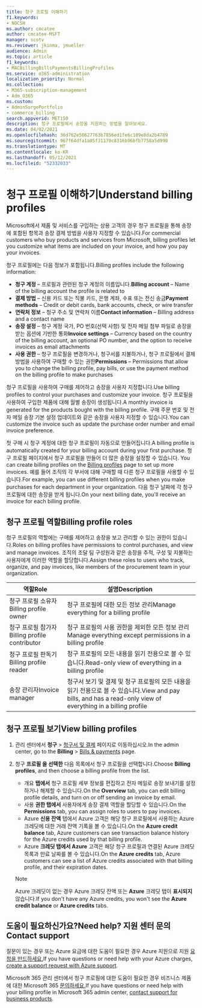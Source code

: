 ```yaml
---
title: 청구 프로필 이해하기
f1.keywords:
- NOCSH
ms.author: cmcatee
author: cmcatee-MSFT
manager: scotv
ms.reviewer: jkinma, jmueller
audience: Admin
ms.topic: article
f1_keywords:
- MACBillingBillsPaymentsBillingProfiles
ms.service: o365-administration
localization_priority: Normal
ms.collection:
- M365-subscription-management
- Adm_O365
ms.custom:
- AdminSurgePortfolio
- commerce_billing
search.appverid: MET150
description: 청구 프로필에서 송장을 지원하는 방법을 알아보세요.
ms.date: 04/02/2021
ms.openlocfilehash: 36d762e50627763b7856ed1fe6c109e8da2b4789
ms.sourcegitcommit: 967f64dfa1a05f31179c8316b96bfb7758a5d990
ms.translationtype: MT
ms.contentlocale: ko-KR
ms.lasthandoff: 05/12/2021
ms.locfileid: "52332033"
---
```

# <a name="understand-billing-profiles"></a><span data-ttu-id="9b938-103">청구 프로필 이해하기</span><span class="sxs-lookup"><span data-stu-id="9b938-103">Understand billing profiles</span></span>

<span data-ttu-id="9b938-104">Microsoft에서 제품 및 서비스를 구입하는 상용 고객의 경우 청구 프로필을 통해 송장에 포함된 항목과 송장 결제 방법을 사용자 지정할 수 있습니다.</span><span class="sxs-lookup"><span data-stu-id="9b938-104">For commercial customers who buy products and services from Microsoft, billing profiles let you customize what items are included on your invoice, and how you pay your invoices.</span></span>

<span data-ttu-id="9b938-105">청구 프로필에는 다음 정보가 포함됩니다.</span><span class="sxs-lookup"><span data-stu-id="9b938-105">Billing profiles include the following information:</span></span>

- <span data-ttu-id="9b938-106">**청구 계정** &ndash; 프로필과 관련된 청구 계정의 이름입니다.</span><span class="sxs-lookup"><span data-stu-id="9b938-106">**Billing account** &ndash; Name of the billing account the profile is related to</span></span>
- <span data-ttu-id="9b938-107">**결제 방법** &ndash; 신용 카드 또는 직불 카드, 은행 계좌, 수표 또는 전신 송금</span><span class="sxs-lookup"><span data-stu-id="9b938-107">**Payment methods** &ndash; Credit or debit cards, bank accounts, check, or wire transfer</span></span>
- <span data-ttu-id="9b938-108">**연락처 정보** &ndash; 청구 주소 및 연락처 이름</span><span class="sxs-lookup"><span data-stu-id="9b938-108">**Contact information** &ndash; Billing address and a contact name</span></span>
- <span data-ttu-id="9b938-109">**송장 설정** &ndash; 청구 계정 국가, PO 번호(선택 사항) 및 전자 메일 첨부 파일로 송장을 받는 옵션에 기반한 통화</span><span class="sxs-lookup"><span data-stu-id="9b938-109">**Invoice settings** &ndash; Currency based on the country of the billing account, an optional PO number, and the option to receive invoices as email attachments</span></span>
- <span data-ttu-id="9b938-110">**사용 권한** &ndash; 청구 프로필을 변경하거나, 청구서를 지불하거나, 청구 프로필에서 결제 방법을 사용하여 구매할 수 있는 권한</span><span class="sxs-lookup"><span data-stu-id="9b938-110">**Permissions** &ndash; Permissions that allow you to change the billing profile, pay bills, or use the payment method on the billing profile to make purchases</span></span>

<span data-ttu-id="9b938-111">청구 프로필을 사용하여 구매를 제어하고 송장을 사용자 지정합니다.</span><span class="sxs-lookup"><span data-stu-id="9b938-111">Use billing profiles to control your purchases and customize your invoice.</span></span> <span data-ttu-id="9b938-112">청구 프로필을 사용하여 구입한 제품에 대해 월별 송장이 생성됩니다.</span><span class="sxs-lookup"><span data-stu-id="9b938-112">A monthly invoice is generated for the products bought with the billing profile.</span></span> <span data-ttu-id="9b938-113">구매 주문 번호 및 전자 메일 송장 기본 설정 업데이트와 같은 송장을 사용자 지정할 수 있습니다.</span><span class="sxs-lookup"><span data-stu-id="9b938-113">You can customize the invoice such as update the purchase order number and email invoice preference.</span></span>

<span data-ttu-id="9b938-114">첫 구매 시 청구 계정에 대한 청구 프로필이 자동으로 만들어집니다.</span><span class="sxs-lookup"><span data-stu-id="9b938-114">A billing profile is automatically created for your billing account during your first purchase.</span></span> <span data-ttu-id="9b938-115">청구 프로필 페이지에서 청구 프로필을 만들어 더 많은 송장을 설정할 수 있습니다. <a href="https://go.microsoft.com/fwlink/p/?linkid=2103629" target="_blank"></a></span><span class="sxs-lookup"><span data-stu-id="9b938-115">You can create billing profiles on the <a href="https://go.microsoft.com/fwlink/p/?linkid=2103629" target="_blank">Billing profiles</a> page to set up more invoices.</span></span> <span data-ttu-id="9b938-116">예를 들어 조직의 각 부서에 대해 구매할 때 다른 청구 프로필을 사용할 수 있습니다.</span><span class="sxs-lookup"><span data-stu-id="9b938-116">For example, you can use different billing profiles when you make purchases for each department in your organization.</span></span> <span data-ttu-id="9b938-117">다음 청구 날짜에 각 청구 프로필에 대한 송장을 받게 됩니다.</span><span class="sxs-lookup"><span data-stu-id="9b938-117">On your next billing date, you'll receive an invoice for each billing profile.</span></span>

## <a name="billing-profile-roles"></a><span data-ttu-id="9b938-118">청구 프로필 역할</span><span class="sxs-lookup"><span data-stu-id="9b938-118">Billing profile roles</span></span>

<span data-ttu-id="9b938-119">청구 프로필의 역할에는 구매를 제어하고 송장을 보고 관리할 수 있는 권한이 있습니다.</span><span class="sxs-lookup"><span data-stu-id="9b938-119">Roles on billing profiles have permissions to control purchases, and view and manage invoices.</span></span> <span data-ttu-id="9b938-120">조직의 조달 팀 구성원과 같은 송장을 추적, 구성 및 지불하는 사용자에게 이러한 역할을 할당합니다.</span><span class="sxs-lookup"><span data-stu-id="9b938-120">Assign these roles to users who track, organize, and pay invoices, like members of the procurement team in your organization.</span></span>

| <span data-ttu-id="9b938-121">역할</span><span class="sxs-lookup"><span data-stu-id="9b938-121">Role</span></span>                         | <span data-ttu-id="9b938-122">설명</span><span class="sxs-lookup"><span data-stu-id="9b938-122">Description</span></span>                                                                      |
|----------------------------- |--------------------------------------------------------------------------------- |
| <span data-ttu-id="9b938-123">청구 프로필 소유자</span><span class="sxs-lookup"><span data-stu-id="9b938-123">Billing profile owner</span></span>        | <span data-ttu-id="9b938-124">청구 프로필에 대한 모든 정보 관리</span><span class="sxs-lookup"><span data-stu-id="9b938-124">Manage everything for a billing profile</span></span>                                          |
| <span data-ttu-id="9b938-125">청구 프로필 참가자</span><span class="sxs-lookup"><span data-stu-id="9b938-125">Billing profile contributor</span></span>  | <span data-ttu-id="9b938-126">청구 프로필의 사용 권한을 제외한 모든 정보 관리</span><span class="sxs-lookup"><span data-stu-id="9b938-126">Manage everything except permissions in a billing profile</span></span>                        |
| <span data-ttu-id="9b938-127">청구 프로필 판독기</span><span class="sxs-lookup"><span data-stu-id="9b938-127">Billing profile reader</span></span>       | <span data-ttu-id="9b938-128">청구 프로필의 모든 내용을 읽기 전용으로 볼 수 있습니다.</span><span class="sxs-lookup"><span data-stu-id="9b938-128">Read-only view of everything in a billing profile</span></span>                                |
| <span data-ttu-id="9b938-129">송장 관리자</span><span class="sxs-lookup"><span data-stu-id="9b938-129">Invoice manager</span></span>              | <span data-ttu-id="9b938-130">청구서 보기 및 결제 및 청구 프로필의 모든 내용을 읽기 전용으로 볼 수 있습니다.</span><span class="sxs-lookup"><span data-stu-id="9b938-130">View and pay bills, and has a read-only view of everything in a billing profile</span></span>  |

## <a name="view-billing-profiles"></a><span data-ttu-id="9b938-131">청구 프로필 보기</span><span class="sxs-lookup"><span data-stu-id="9b938-131">View billing profiles</span></span>

1. <span data-ttu-id="9b938-132">관리 센터에서 **청구** \> <a href="https://go.microsoft.com/fwlink/p/?linkid=2102895" target="_blank">청구서 및 결제</a> 페이지로 이동하십시오.</span><span class="sxs-lookup"><span data-stu-id="9b938-132">In the admin center, go to the **Billing** \> <a href="https://go.microsoft.com/fwlink/p/?linkid=2102895" target="_blank">Bills & payments</a> page.</span></span>
2. <span data-ttu-id="9b938-133">청구 **프로필 을 선택한** 다음 목록에서 청구 프로필을 선택합니다.</span><span class="sxs-lookup"><span data-stu-id="9b938-133">Choose **Billing profiles**, and then choose a billing profile from the list.</span></span>

    - <span data-ttu-id="9b938-134">개요 **탭에서** 청구 프로필 세부 정보를 편집하고 전자 메일로 송장 보내기를 설정하거나 해제할 수 있습니다.</span><span class="sxs-lookup"><span data-stu-id="9b938-134">On the **Overview** tab, you can edit billing profile details, and turn on or off sending an invoice by email.</span></span>
    - <span data-ttu-id="9b938-135">사용 **권한 탭에서** 사용자에게 송장 결제 역할을 할당할 수 있습니다.</span><span class="sxs-lookup"><span data-stu-id="9b938-135">On the **Permissions** tab, you can assign roles to users to pay invoices.</span></span>
    - <span data-ttu-id="9b938-136">Azure **신용 잔액** 탭에서 Azure 고객은 해당 청구 프로필에서 사용하는 Azure 크레딧에 대한 거래 잔액 기록을 볼 수 있습니다.</span><span class="sxs-lookup"><span data-stu-id="9b938-136">On the **Azure credit balance** tab, Azure customers can see transaction balance history for the Azure credits used by that billing profile.</span></span>
    - <span data-ttu-id="9b938-137">Azure **크레딧 탭에서 Azure** 고객은 해당 청구 프로필과 연결된 Azure 크레딧 목록과 만료 날짜를 볼 수 있습니다.</span><span class="sxs-lookup"><span data-stu-id="9b938-137">On the **Azure credits** tab, Azure customers can see a list of Azure credits associated with that billing profile, and their expiration dates.</span></span>

    > [!NOTE]
    > <span data-ttu-id="9b938-138">Azure 크레딧이 없는 경우 Azure 크레딧 잔액 또는 **Azure** 크레딧 탭이 **표시되지** 않습니다.</span><span class="sxs-lookup"><span data-stu-id="9b938-138">If you don't have any Azure credits, you won't see the **Azure credit balance** or **Azure credits** tabs.</span></span>

## <a name="need-help-contact-support"></a><span data-ttu-id="9b938-139">도움이 필요하신가요?</span><span class="sxs-lookup"><span data-stu-id="9b938-139">Need help?</span></span> <span data-ttu-id="9b938-140">지원 센터 문의</span><span class="sxs-lookup"><span data-stu-id="9b938-140">Contact support</span></span>

<span data-ttu-id="9b938-141">질문이 있는 경우 또는 Azure 요금에 대한 도움이 필요한 경우 Azure 지원으로 지원 <a href="https://portal.azure.com/#blade/Microsoft_Azure_Support/HelpAndSupportBlade/newsupportrequest" target="_blank">요청을 만드하세요.</a></span><span class="sxs-lookup"><span data-stu-id="9b938-141">If you have questions or need help with your Azure charges, <a href="https://portal.azure.com/#blade/Microsoft_Azure_Support/HelpAndSupportBlade/newsupportrequest" target="_blank">create a support request with Azure support</a>.</span></span>

<span data-ttu-id="9b938-142">Microsoft 365 관리 센터에서 청구 프로필에 대한 도움이 필요한 경우 비즈니스 제품에 대한 Microsoft 365 [문의하세요.](../../business-video/get-help-support.md)</span><span class="sxs-lookup"><span data-stu-id="9b938-142">If you have questions or need help with your billing profile in Microsoft 365 admin center, [contact support for business products](../../business-video/get-help-support.md).</span></span>
